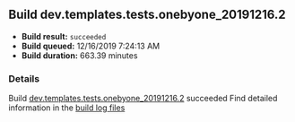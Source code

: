 ## Build dev.templates.tests.onebyone_20191216.2
- **Build result:** `succeeded`
- **Build queued:** 12/16/2019 7:24:13 AM
- **Build duration:** 663.39 minutes
### Details
Build [dev.templates.tests.onebyone_20191216.2](https://winappstudio.visualstudio.com/web/build.aspx?pcguid=a4ef43be-68ce-4195-a619-079b4d9834c2&builduri=vstfs%3a%2f%2f%2fBuild%2fBuild%2f32322) succeeded
Find detailed information in the [build log files]()
